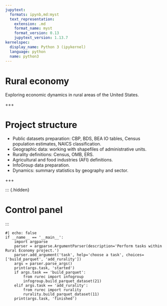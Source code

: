```yaml
---
jupytext:
  formats: ipynb,md:myst
  text_representation:
    extension: .md
    format_name: myst
    format_version: 0.13
    jupytext_version: 1.13.7
kernelspec:
  display_name: Python 3 (ipykernel)
  language: python
  name: python3
---
```


# Rural economy

Exploring economic dynamics in rural areas of the United States.

+++

# Project structure
 
- Public datasets preparation: CBP, BDS, BEA IO tables, Census population estimates, NAICS classification.
- Geographic data: working with shapefiles of administrative units.
- Rurality definitions: Census, OMB, ERS.
- Agricultural and food industries (AFI) definitions.
- InfoGroup data preparation.
- Dynamics: summary statistics by geography and sector.

+++

::: {.hidden}
# Control panel
:::

```{code-cell} ipython3
#| echo: false
if __name__ == '__main__':
    import argparse
    parser = argparse.ArgumentParser(description='Perform tasks within Rural Economy project.')
    parser.add_argument('task', help='choose a task', choices=['build_parquet', 'add_rurality'])
    args = parser.parse_args()
    print(args.task, 'started')
    if args.task == 'build_parquet':
        from rurec import infogroup
        infogroup.build_parquet_dataset(21)
    elif args.task == 'add_rurality':
        from rurec import rurality
        rurality.build_parquet_dataset(11)
    print(args.task, 'finished')
```
